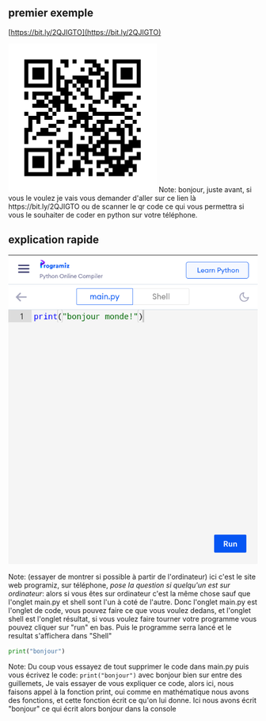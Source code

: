 ## premier exemple

[https://bit.ly/2QJIGTO](https://bit.ly/2QJIGTO)

<img src="./img/qr_code_programiz.png">
Note:
bonjour, juste avant, si vous le voulez je vais vous demander d'aller sur ce lien là https://bit.ly/2QJIGTO ou de scanner le qr code ce qui vous permettra si vous le souhaiter de coder en python sur votre téléphone. 


## explication rapide

<img src="./img/programiz_tuto.png">

Note: (essayer de montrer si possible à partir de l'ordinateur)
ici c'est le site web programiz, sur téléphone, *pose la question si quelqu'un est sur ordinateur*: alors si vous êtes sur ordinateur c'est la même chose sauf que l'onglet main.py et shell sont l'un à coté de l'autre. 
Donc l'onglet main.py est l'onglet de code, vous pouvez faire ce que vous voulez dedans, et l'onglet shell est l'onglet résultat, si vous voulez faire tourner votre programme vous pouvez 
cliquer sur "run" en bas. Puis le programme serra lancé et le resultat s'affichera dans "Shell"


```python
print("bonjour")
```
<!-- .element: class="fragment" data-fragment-index="1" -->

Note:
Du coup vous essayez de tout supprimer le code dans main.py puis vous écrivez le code: `print("bonjour")` avec bonjour bien sur entre des guillemets, 
Je vais essayer de vous expliquer ce code, alors ici, nous faisons appel à la fonction print, oui comme en mathématique nous avons des fonctions, et cette fonction écrit ce qu'on lui donne. Ici nous avons écrit "bonjour" ce qui écrit alors bonjour dans la console